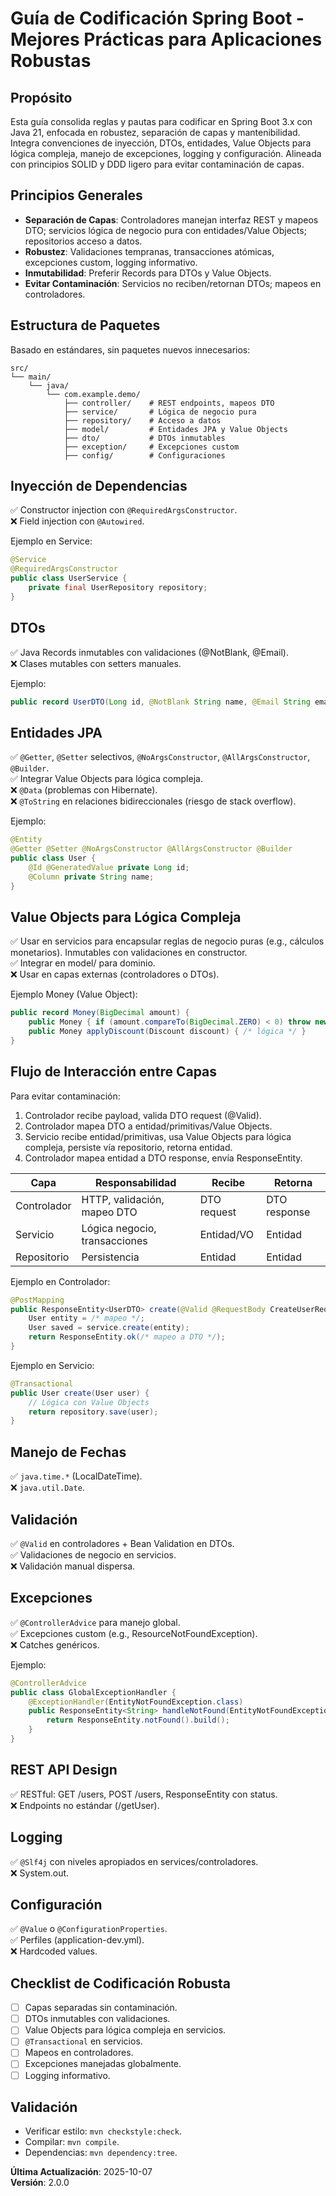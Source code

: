 # Guía de Codificación Spring Boot - Mejores Prácticas para Aplicaciones Robustas

## Propósito
Esta guía consolida reglas y pautas para codificar en Spring Boot 3.x con Java 21, enfocada en robustez, separación de capas y mantenibilidad. Integra convenciones de inyección, DTOs, entidades, Value Objects para lógica compleja, manejo de excepciones, logging y configuración. Alineada con principios SOLID y DDD ligero para evitar contaminación de capas.

## Principios Generales
- **Separación de Capas**: Controladores manejan interfaz REST y mapeos DTO; servicios lógica de negocio pura con entidades/Value Objects; repositorios acceso a datos.
- **Robustez**: Validaciones tempranas, transacciones atómicas, excepciones custom, logging informativo.
- **Inmutabilidad**: Preferir Records para DTOs y Value Objects.
- **Evitar Contaminación**: Servicios no reciben/retornan DTOs; mapeos en controladores.

## Estructura de Paquetes
Basado en estándares, sin paquetes nuevos innecesarios:

```
src/
└── main/
    └── java/
        └── com.example.demo/
            ├── controller/    # REST endpoints, mapeos DTO
            ├── service/       # Lógica de negocio pura
            ├── repository/    # Acceso a datos
            ├── model/         # Entidades JPA y Value Objects
            ├── dto/           # DTOs inmutables
            ├── exception/     # Excepciones custom
            ├── config/        # Configuraciones
```

## Inyección de Dependencias
✅ Constructor injection con `@RequiredArgsConstructor`.  
❌ Field injection con `@Autowired`.

Ejemplo en Service:
```java
@Service
@RequiredArgsConstructor
public class UserService {
    private final UserRepository repository;
}
```

## DTOs
✅ Java Records inmutables con validaciones (@NotBlank, @Email).  
❌ Clases mutables con setters manuales.

Ejemplo:
```java
public record UserDTO(Long id, @NotBlank String name, @Email String email) {}
```

## Entidades JPA
✅ `@Getter`, `@Setter` selectivos, `@NoArgsConstructor`, `@AllArgsConstructor`, `@Builder`.  
✅ Integrar Value Objects para lógica compleja.  
❌ `@Data` (problemas con Hibernate).  
❌ `@ToString` en relaciones bidireccionales (riesgo de stack overflow).

Ejemplo:
```java
@Entity
@Getter @Setter @NoArgsConstructor @AllArgsConstructor @Builder
public class User {
    @Id @GeneratedValue private Long id;
    @Column private String name;
}
```

## Value Objects para Lógica Compleja
✅ Usar en servicios para encapsular reglas de negocio puras (e.g., cálculos monetarios). Inmutables con validaciones en constructor.  
✅ Integrar en model/ para dominio.  
❌ Usar en capas externas (controladores o DTOs).

Ejemplo Money (Value Object):
```java
public record Money(BigDecimal amount) {
    public Money { if (amount.compareTo(BigDecimal.ZERO) < 0) throw new IllegalArgumentException(); }
    public Money applyDiscount(Discount discount) { /* lógica */ }
}
```

## Flujo de Interacción entre Capas
Para evitar contaminación:
1. Controlador recibe payload, valida DTO request (@Valid).
2. Controlador mapea DTO a entidad/primitivas/Value Objects.
3. Servicio recibe entidad/primitivas, usa Value Objects para lógica compleja, persiste vía repositorio, retorna entidad.
4. Controlador mapea entidad a DTO response, envía ResponseEntity.

| Capa       | Responsabilidad                  | Recibe          | Retorna        |
|------------|----------------------------------|-----------------|----------------|
| Controlador| HTTP, validación, mapeo DTO    | DTO request    | DTO response  |
| Servicio  | Lógica negocio, transacciones   | Entidad/VO     | Entidad       |
| Repositorio| Persistencia                    | Entidad        | Entidad       |

Ejemplo en Controlador:
```java
@PostMapping
public ResponseEntity<UserDTO> create(@Valid @RequestBody CreateUserRequest dto) {
    User entity = /* mapeo */;
    User saved = service.create(entity);
    return ResponseEntity.ok(/* mapeo a DTO */);
}
```

Ejemplo en Servicio:
```java
@Transactional
public User create(User user) {
    // Lógica con Value Objects
    return repository.save(user);
}
```

## Manejo de Fechas
✅ `java.time.*` (LocalDateTime).  
❌ `java.util.Date`.

## Validación
✅ `@Valid` en controladores + Bean Validation en DTOs.  
✅ Validaciones de negocio en servicios.  
❌ Validación manual dispersa.

## Excepciones
✅ `@ControllerAdvice` para manejo global.  
✅ Excepciones custom (e.g., ResourceNotFoundException).  
❌ Catches genéricos.

Ejemplo:
```java
@ControllerAdvice
public class GlobalExceptionHandler {
    @ExceptionHandler(EntityNotFoundException.class)
    public ResponseEntity<String> handleNotFound(EntityNotFoundException ex) {
        return ResponseEntity.notFound().build();
    }
}
```

## REST API Design
✅ RESTful: GET /users, POST /users, ResponseEntity con status.  
❌ Endpoints no estándar (/getUser).

## Logging
✅ `@Slf4j` con niveles apropiados en services/controladores.  
❌ System.out.

## Configuración
✅ `@Value` o `@ConfigurationProperties`.  
✅ Perfiles (application-dev.yml).  
❌ Hardcoded values.

## Checklist de Codificación Robusta
- [ ] Capas separadas sin contaminación.
- [ ] DTOs inmutables con validaciones.
- [ ] Value Objects para lógica compleja en servicios.
- [ ] `@Transactional` en servicios.
- [ ] Mapeos en controladores.
- [ ] Excepciones manejadas globalmente.
- [ ] Logging informativo.

## Validación
- Verificar estilo: `mvn checkstyle:check`.
- Compilar: `mvn compile`.
- Dependencias: `mvn dependency:tree`.

**Última Actualización**: 2025-10-07  
**Versión**: 2.0.0